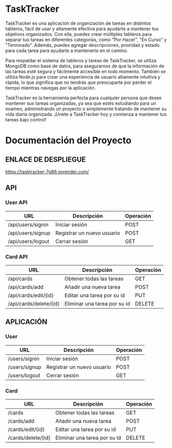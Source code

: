 # TaskTracker
TaskTracker es una aplicación de organización de tareas en distintos tableros, fácil de usar y altamente efectiva para ayudarte a mantener tus objetivos organizados. 
Con ella, puedes crear múltiples tableros para separar tus tareas en diferentes categorías, como "Por Hacer", "En Curso" y "Terminado". Además, puedes agregar 
descripciones, prioridad y estado para cada tarea para ayudarte a mantenerte en el camino.
        
Para respaldar el sistema de tableros y tareas de TaskTracker, se utiliza MongoDB como base de datos, para asegurarnos de que la información de las tareas esté segura y 
fácilmente accesible en todo momento. También se utiliza Node.js para crear una experiencia de usuario altamente intuitiva y rápida, lo que significa que no tendrás que 
preocuparte por perder el tiempo mientras navegas por la aplicación.

TaskTracker es la herramienta perfecta para cualquier persona que desee mantener sus tareas organizadas, ya sea que estés estudiando para un examen, administrando un 
proyecto o simplemente tratando de mantener su vida diaria organizada. ¡Únete a TaskTracker hoy y comienza a mantener tus tareas bajo control!

# Documentación del Proyecto

## ENLACE DE DESPLIEGUE

https://tasktracker-7g86.onrender.com/

## API
### User API
| URL                    | Descripción                         | Operación |
| --------------------   | ----------------------------------- |---------- |
| /api/users/signin      | Iniciar sesión          |POST|
| /api/users/signup  | Registrar un nuevo usuario | POST|
| /api/users/logout  |Cerrar sesión | GET|

### Card API
| URL                    | Descripción                         |  Operación |
| --------------------   | ----------------------------------- |---------- |
| /api/cards | Obtener todas las tareas | GET|
| /api/cards/add   | Añadir una nueva tarea        |POST|
| /api/cards/edit/{id}  |Editar una tarea por su id |PUT|
| /api/cards/delete/{id}  | Eliminar una tarea por su id |DELETE|


	
## APLICACIÓN
### User
| URL                    | Descripción                         | Operación |
| --------------------   | ----------------------------------- |---------- |
| /users/signin      | Iniciar sesión          |POST|
| /users/signup  | Registrar un nuevo usuario | POST|
| /users/logout  |Cerrar sesión | GET|

### Card
| URL                    | Descripción                         |  Operación |
| --------------------   | ----------------------------------- |---------- |
| /cards | Obtener todas las tareas | GET|
| /cards/add   | Añadir una nueva tarea        |POST|
| /cards/edit/{id}  |Editar una tarea por su id |PUT|
| /cards/delete/{id}  | Eliminar una tarea por su id |DELETE|
